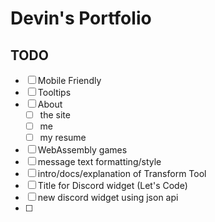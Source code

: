 # Devin's Portfolio

## TODO

- [ ] Mobile Friendly
- [ ] Tooltips
- [ ] About
  - [ ] the site
  - [ ] me
  - [ ] my resume
- [ ] WebAssembly games
- [ ] message text formatting/style
- [ ] intro/docs/explanation of Transform Tool
- [ ] Title for Discord widget (Let's Code)
- [ ] new discord widget using json api
- [ ] 